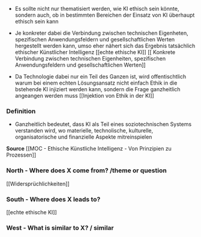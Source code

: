 

- Es sollte nicht nur thematisiert werden, wie KI ethisch sein könnte, sondern auch, ob in bestimmten Bereichen der Einsatz von KI überhaupt ethisch sein kann 
- Je konkreter dabei die Verbindung zwischen technischen Eigenheten, spezifischen Anwendungsfeldern und gesellschaftlichen Werten hergestellt werden kann, umso eher nähert sich das Ergebnis tatsächlich ethischer Künstlicher Intelligenz [[echte ethische KI]]
	[[ Konkrete Verbindung zwischen technischen Eigenheiten, spezifischen Anwendungsfeldern und gesellschaftlichen Werten]]

- Da Technologie dabei nur ein Teil des Ganzen ist, wird offentischtlich warum bei einem echten Lösungsansatz nicht einfach Ethik in die bstehende KI injiziert werden kann, sondern die Frage ganzheitlich angeangen werden muss [[Injektion von Ethik in der KI]] 

### Definition 
- Ganzheitlich bedeutet, dass KI als Teil eines soziotechnischen Systems verstanden wird, wo materielle, technolische, kulturelle, organisatorische und finanzielle Aspekte mitreinspielen



**Source**  [[MOC - Ethische Künstliche Intelligenz - Von Prinzipien zu Prozessen]]

### North - Where does X come from? /theme or question
[[Widersprüchlichkeiten]]

### South - Where does X leads to? 
[[echte ethische KI]] 

### West - What is similar to X? / similar


